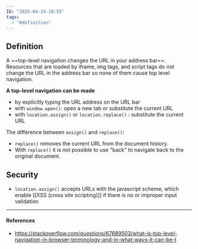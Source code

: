```yaml
---
ID: "2025-04-14-10:55"
tags:
  - "#definition"
---
```

## Definition

A ==top-level navigation changes the URL in your address bar==.
Resources that are loaded by iframe, img tags, and script tags do not change the URL in the address bar so none of them cause top level navigation.

**A top-level navigation can be made**
- by explicitly typing the URL address on the URL bar
- with `window.open()`: open a new tab or substitute the current URL
- with `location.assign()` or `location.replace()` : substitute the current URL

The difference between `assign()` and `replace()`:
- `replace()` removes the current URL from the document history.
- With `replace()` it is not possible to use "back" to navigate back to the original document.

## Security

 - `location.assign()` accepts URLs with the javascript scheme, which enable [[XSS (cross site scripting)]] if there is no or improper input validation

---
#### References
- https://stackoverflow.com/questions/67689503/what-is-top-level-navigation-in-browser-terminology-and-in-what-ways-it-can-be-t